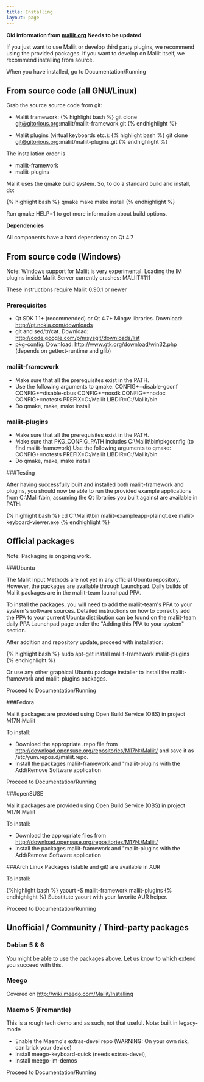 ```yaml
---
title: Installing
layout: page
---
```


__Old information from [maliit.org](https://web.archive.org/web/20111031073411/http://wiki.maliit.org/Documentation/Installing) Needs to be updated__

If you just want to use Maliit or develop third party plugins, we recommend using the provided packages. If you want to develop on Maliit itself, we recommend installing from source.

When you have installed, go to Documentation/Running

## From source code (all GNU/Linux)

Grab the source source code from git:

* Maliit framework:
{% highlight bash %}
git clone git@gitorious.org:maliit/maliit-framework.git
{% endhighlight %}

* Maliit plugins (virtual keyboards etc.):
{% highlight bash %}
git clone git@gitorious.org:maliit/maliit-plugins.git
{% endhighlight %}

The installation order is
* maliit-framework
* maliit-plugins

Maliit uses the qmake build system. So, to do a standard build and install, do:

{% highlight bash %}
qmake
make
make install
{% endhighlight %}

Run qmake HELP=1 to get more information about build options.

__Dependencies__

All components have a hard dependency on Qt 4.7

## From source code (Windows)

Note: Windows support for Maliit is very experimental. Loading the IM plugins inside Maliit Server currently crashes: MALIIT#111

These instructions require Maliit 0.90.1 or newer

### Prerequisites

* Qt SDK 1.1+ (recommended) or Qt 4.7+ Mingw libraries. Download: http://qt.nokia.com/downloads
* git and sed/tr/cat. Download: http://code.google.com/p/msysgit/downloads/list
* pkg-config. Download: http://www.gtk.org/download/win32.php (depends on gettext-runtime and glib)

### maliit-framework
* Make sure that all the prerequisites exist in the PATH.
* Use the following arguments to qmake:
CONFIG+=disable-gconf CONFIG+=disable-dbus CONFIG+=nosdk CONFIG+=nodoc CONFIG+=notests PREFIX=C:/Maliit LIBDIR=C:/Maliit/bin
* Do qmake, make, make install

### maliit-plugins
* Make sure that all the prerequisites exist in the PATH.
* Make sure that PKG_CONFIG_PATH includes C:\Maliit\bin\pkgconfig (to find maliit-framework)
  Use the following arguments to qmake:
  CONFIG+=notests PREFIX=C:/Maliit LIBDIR=C:/Maliit/bin
* Do qmake, make, make install

###Testing

After having successfully built and installed both maliit-framework and plugins, you should now be able to run the provided example applications from C:\Maliit\bin, assuming the Qt libraries you built against are available in PATH:

{% highlight bash %}
cd C:\Maliit\bin
maliit-exampleapp-plainqt.exe
maliit-keyboard-viewer.exe
{% endhighlight %}

## Official packages

Note: Packaging is ongoing work.

###Ubuntu

The Maliit Input Methods are not yet in any official Ubuntu repository. However, the packages are available through Launchpad. Daily builds of Maliit packages are in the maliit-team launchpad PPA.

To install the packages, you will need to add the maliit-team's PPA to your system's software sources. Detailed instructions on how to correctly add the PPA to your current Ubuntu distribution can be found on the maliit-team daily PPA Launchpad page under the "Adding this PPA to your system" section.

After addition and repository update, proceed with installation:

{% highlight bash %}
sudo apt-get install maliit-framework maliit-plugins
{% endhighlight %}

Or use any other graphical Ubuntu package installer to install the maliit-framework and maliit-plugins packages.

Proceed to Documentation/Running

###Fedora

Maliit packages are provided using Open Build Service (OBS) in project M17N:Maliit

To install:

* Download the appropriate .repo file from http://download.opensuse.org/repositories/M17N:/Maliit/ and save it as /etc/yum.repos.d/maliit.repo.
* Install the packages maliit-framework and "maliit-plugins with the Add/Remove Software application

Proceed to Documentation/Running

###openSUSE

Maliit packages are provided using Open Build Service (OBS) in project M17N:Maliit

To install:

* Download the appropriate files from http://download.opensuse.org/repositories/M17N:/Maliit/
* Install the packages maliit-framework and "maliit-plugins with the Add/Remove Software application

###Arch Linux
Packages (stable and git) are available in AUR

To install:

{%highlight bash %}
yaourt -S maliit-framework maliit-plugins
{% endhighlight %}
Substitute yaourt with your favorite AUR helper.

Proceed to Documentation/Running

## Unofficial / Community / Third-party packages

### Debian 5 & 6
You might be able to use the packages above. Let us know to which extend you succeed with this.

### Meego
Covered on http://wiki.meego.com/Maliit/Installing

### Maemo 5 (Fremantle)
This is a rough tech demo and as such, not that useful. Note: built in legacy-mode

* Enable the Maemo's extras-devel repo (WARNING: On your own risk, can brick your device)
* Install meego-keyboard-quick (needs extras-devel),
* Install meego-im-demos

Proceed to Documentation/Running
